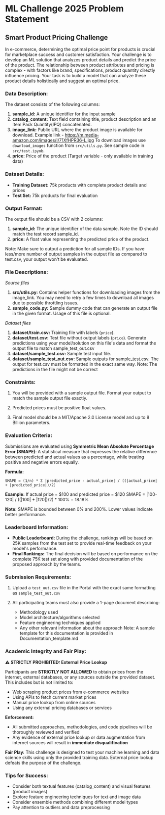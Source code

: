 # ML Challenge 2025 Problem Statement
 
## Smart Product Pricing Challenge 

In e-commerce, determining the optimal price point for products is crucial for marketplace success and customer satisfaction. Your challenge is to develop an ML solution that analyzes product details and predict the price of the product. The relationship between product attributes and pricing is complex - with factors like brand, specifications, product quantity directly influence pricing. Your task is to build a model that can analyze these product details holistically and suggest an optimal price.

### Data Description:
 
The dataset consists of the following columns:  
 
1. **sample_id:** A unique identifier for the input sample
2. **catalog_content:** Text field containing title, product description and an Item Pack Quantity(IPQ) concatenated. 
3. **image_link:** Public URL where the product image is available for download. 
   Example link - https://m.media-amazon.com/images/I/71XfHPR36-L.jpg
   To download images use `download_images` function from `src/utils.py`. See sample code in `src/test.ipynb`.
4. **price:** Price of the product (Target variable - only available in training data)

### Dataset Details:

- **Training Dataset:** 75k products with complete product details and prices
- **Test Set:** 75k products for final evaluation

### Output Format:

The output file should be a CSV with 2 columns: 

1. **sample_id:** The unique identifier of the data sample. Note the ID should match the test record sample_id.
2. **price:** A float value representing the predicted price of the product. 

Note: Make sure to output a prediction for all sample IDs. If you have less/more number of output samples in the output file as compared to test.csv, your output won't be evaluated.

### File Descriptions:
 
*Source files*

1. **src/utils.py:** Contains helper functions for downloading images from the image_link. You may need to retry a few times to download all images due to possible throttling issues.
2. **sample_code.py:** Sample dummy code that can generate an output file in the given format. Usage of this file is optional.

*Dataset files* 
  
1. **dataset/train.csv:** Training file with labels (`price`).
2. **dataset/test.csv:** Test file without output labels (`price`). Generate predictions using your model/solution on this file's data and format the output file to match sample_test_out.csv
3. **dataset/sample_test.csv:** Sample test input file.
4. **dataset/sample_test_out.csv:** Sample outputs for sample_test.csv. The output for test.csv must be formatted in the exact same way. Note: The predictions in the file might not be correct

### Constraints:

1. You will be provided with a sample output file. Format your output to match the sample output file exactly.   

2. Predicted prices must be positive float values.
 
3. Final model should be a MIT/Apache 2.0 License model and up to 8 Billion parameters. 

### Evaluation Criteria:

Submissions are evaluated using **Symmetric Mean Absolute Percentage Error (SMAPE)**: A statistical measure that expresses the relative difference between predicted and actual values as a percentage, while treating positive and negative errors equally.
 
**Formula:** 
```
SMAPE = (1/n) * Σ |predicted_price - actual_price| / ((|actual_price| + |predicted_price|)/2)
```

**Example:** If actual price = $100 and predicted price = $120 
SMAPE = |100-120| / ((|100| + |120|)/2) * 100% = 18.18%

**Note:** SMAPE is bounded between 0% and 200%. Lower values indicate better performance.  

### Leaderboard Information:

- **Public Leaderboard:** During the challenge, rankings will be based on 25K samples from the test set to provide real-time feedback on your model's performance.
- **Final Rankings:** The final decision will be based on performance on the complete 75K test set along with provided documentation of the proposed approach by the teams.

### Submission Requirements: 

1. Upload a `test_out.csv` file in the Portal with the exact same formatting as `sample_test_out.csv`

2. All participating teams must also provide a 1-page document describing:  
   - Methodology used
   - Model architecture/algorithms selected
   - Feature engineering techniques applied
   - Any other relevant information about the approach
   Note: A sample template for this documentation is provided in Documentation_template.md

### **Academic Integrity and Fair Play:** 

**⚠️ STRICTLY PROHIBITED: External Price Lookup** 

Participants are **STRICTLY NOT ALLOWED** to obtain prices from the internet, external databases, or any sources outside the provided dataset. This includes but is not limited to:
- Web scraping product prices from e-commerce websites
- Using APIs to fetch current market prices
- Manual price lookup from online sources
- Using any external pricing databases or services  

**Enforcement:**
- All submitted approaches, methodologies, and code pipelines will be thoroughly reviewed and verified
- Any evidence of external price lookup or data augmentation from internet sources will result in **immediate disqualification**

**Fair Play:** This challenge is designed to test your machine learning and data science skills using only the provided training data. External price lookup defeats the purpose of the challenge.


### Tips for Success: 

- Consider both textual features (catalog_content) and visual features (product images)
- Explore feature engineering techniques for text and image data
- Consider ensemble methods combining different model types
- Pay attention to outliers and data preprocessing 
 
